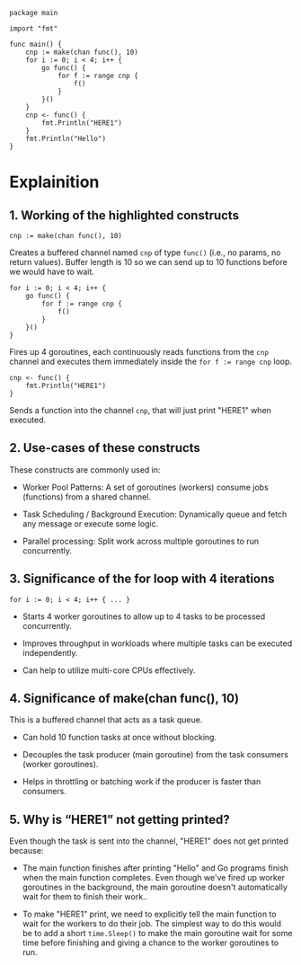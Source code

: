```
package main

import "fmt"

func main() {
	cnp := make(chan func(), 10)
	for i := 0; i < 4; i++ {
		go func() {
			for f := range cnp {
				f()
			}
		}()
	}
	cnp <- func() {
		fmt.Println("HERE1")
	}
	fmt.Println("Hello")
}
```
# Explainition

## 1. Working of the highlighted constructs
```
cnp := make(chan func(), 10)
```
Creates a buffered channel named `cnp` of type `func()` (i.e., no params, no return values). Buffer length is 10 so we can send up to 10 functions before we would have to wait.

```
for i := 0; i < 4; i++ {
	go func() {
		for f := range cnp {
			f()
		}
	}()
}
```

Fires up 4 goroutines, each continuously reads functions from the `cnp` channel and executes them immediately inside the `for f := range cnp` loop.

```
cnp <- func() {
	fmt.Println("HERE1")
}
```
Sends a function into the channel `cnp`, that will just print "HERE1" when executed.

## 2. Use-cases of these constructs
These constructs are commonly used in:

* Worker Pool Patterns: A set of goroutines (workers) consume jobs (functions) from a shared channel.

* Task Scheduling / Background Execution: Dynamically queue and fetch any message or execute some logic.

* Parallel processing: Split work across multiple goroutines to run concurrently.

## 3. Significance of the for loop with 4 iterations
```
for i := 0; i < 4; i++ { ... }
```
* Starts 4 worker goroutines to allow up to 4 tasks to be processed concurrently. 

* Improves throughput in workloads where multiple tasks can be executed independently. 

* Can help to utilize multi-core CPUs effectively.

## 4. Significance of make(chan func(), 10)
This is a buffered channel that acts as a task queue.

* Can hold 10 function tasks at once without blocking.

* Decouples the task producer (main goroutine) from the task consumers (worker goroutines).

* Helps in throttling or batching work if the producer is faster than consumers.


## 5. Why is “HERE1” not getting printed?
Even though the task is sent into the channel, "HERE1" does not get printed because:

* The main function finishes after printing "Hello" and Go programs finish when the main function completes. Even though we've fired up worker goroutines in the background, the main goroutine doesn't automatically wait for them to finish their work..

* To make "HERE1" print, we need to explicitly tell the main function to wait for the workers to do their job. The simplest way to do this would be to add a short `time.Sleep()` to make the main goroutine wait for some time before finishing and giving a chance to the worker goroutines to run.
